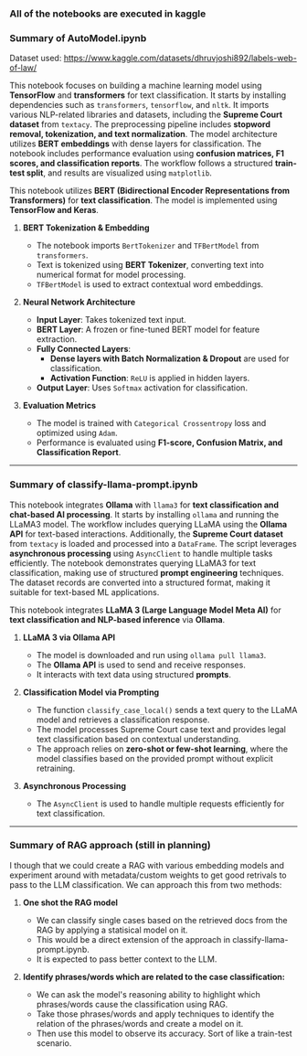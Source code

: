 ### **All of the notebooks are executed in kaggle**  

### **Summary of AutoModel.ipynb**  

Dataset used: https://www.kaggle.com/datasets/dhruvjoshi892/labels-web-of-law/

This notebook focuses on building a machine learning model using **TensorFlow** and **transformers** for text classification. It starts by installing dependencies such as `transformers`, `tensorflow`, and `nltk`. It imports various NLP-related libraries and datasets, including the **Supreme Court dataset** from `textacy`. The preprocessing pipeline includes **stopword removal, tokenization, and text normalization**. The model architecture utilizes **BERT embeddings** with dense layers for classification. The notebook includes performance evaluation using **confusion matrices, F1 scores, and classification reports**. The workflow follows a structured **train-test split**, and results are visualized using `matplotlib`.

This notebook utilizes **BERT (Bidirectional Encoder Representations from Transformers)** for **text classification**. The model is implemented using **TensorFlow and Keras**. 

1. **BERT Tokenization & Embedding**  
   - The notebook imports `BertTokenizer` and `TFBertModel` from `transformers`.  
   - Text is tokenized using **BERT Tokenizer**, converting text into numerical format for model processing.  
   - `TFBertModel` is used to extract contextual word embeddings.

2. **Neural Network Architecture**  
   - **Input Layer**: Takes tokenized text input.  
   - **BERT Layer**: A frozen or fine-tuned BERT model for feature extraction.  
   - **Fully Connected Layers**:  
     - **Dense layers with Batch Normalization & Dropout** are used for classification.  
     - **Activation Function**: `ReLU` is applied in hidden layers.  
   - **Output Layer**: Uses `Softmax` activation for classification.

3. **Evaluation Metrics**  
   - The model is trained with `Categorical Crossentropy` loss and optimized using `Adam`.  
   - Performance is evaluated using **F1-score, Confusion Matrix, and Classification Report**.


---

### **Summary of classify-llama-prompt.ipynb**  
This notebook integrates **Ollama** with `llama3` for **text classification and chat-based AI processing**. It starts by installing `ollama` and running the LLaMA3 model. The workflow includes querying LLaMA using the **Ollama API** for text-based interactions. Additionally, the **Supreme Court dataset** from `textacy` is loaded and processed into a `DataFrame`. The script leverages **asynchronous processing** using `AsyncClient` to handle multiple tasks efficiently. The notebook demonstrates querying LLaMA3 for text classification, making use of structured **prompt engineering** techniques. The dataset records are converted into a structured format, making it suitable for text-based ML applications.

This notebook integrates **LLaMA 3 (Large Language Model Meta AI)** for **text classification and NLP-based inference** via **Ollama**.

1. **LLaMA 3 via Ollama API**  
   - The model is downloaded and run using `ollama pull llama3`.  
   - The **Ollama API** is used to send and receive responses.  
   - It interacts with text data using structured **prompts**.

2. **Classification Model via Prompting**  
   - The function `classify_case_local()` sends a text query to the LLaMA model and retrieves a classification response.  
   - The model processes Supreme Court case text and provides legal text classification based on contextual understanding.  
   - The approach relies on **zero-shot or few-shot learning**, where the model classifies based on the provided prompt without explicit retraining.

3. **Asynchronous Processing**  
   - The `AsyncClient` is used to handle multiple requests efficiently for text classification.


---

### **Summary of RAG approach (still in planning)**  

I though that we could create a RAG with various embedding models and experiment around with metadata/custom weights to get good retrivals to pass to the LLM classification. We can approach this from two methods:

1. **One shot the RAG model**
   - We can classify single cases based on the retrieved docs from the RAG by applying a statisical model on it.
   - This would be a direct extension of the approach in classify-llama-prompt.ipynb.
   - It is expected to pass better context to the LLM.


2. **Identify phrases/words which are related to the case classification:**
   - We can ask the model's reasoning ability to highlight which phrases/words cause the classification using RAG.
   - Take those phrases/words and apply techniques to identify the relation of the phrases/words and create a model on it.
   - Then use this model to observe its accuracy. Sort of like a train-test scenario.


